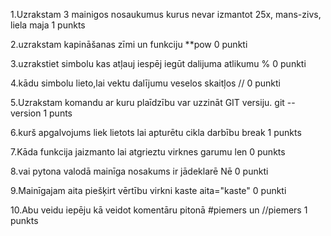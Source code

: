 1.Uzrakstam 3 mainigos nosaukumus kurus nevar izmantot
    25x, mans-zivs, liela maja 1 punkts

2.uzrakstam kapināšanas zīmi un funkciju
**pow 0 punkti

3.uzrakstiet simbolu kas atļauj iespēj iegūt dalijuma atlikumu
% 0 punkti

4.kādu simbolu lieto,lai vektu dalījumu veselos skaitļos
// 0 punkti

5.Uzrakstam komandu ar kuru plaīdzību var uzzināt GIT versiju.
git --version 1 punts

6.kurš apgalvojums liek lietots lai apturētu cikla darbību
    break 1 punkts

7.Kāda funkcija jaizmanto lai atgrieztu virknes garumu
len 0 punkts

8.vai pytona valodā mainīga nosakums ir jādeklarē
Nē 0 punkti

9.Mainīgajam aita piešķirt vērtību virkni kaste
aita="kaste" 0 punkti

10.Abu veidu iepēju kā veidot komentāru pitonā
#piemers un //piemers 1 punkts